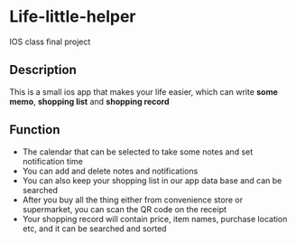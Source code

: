 # Life-little-helper

IOS class final project

## Description

This is a small ios app that makes your life easier, which can write **some memo**, **shopping list** and **shopping record**


## Function
* The calendar that can be selected to take some notes and set notification time
* You can add and delete notes and notifications
* You can also keep your shopping list in our app data base and can be searched
* After you buy all the thing either from convenience store or supermarket, you can scan the QR code on the receipt
* Your shopping record will contain price, item names, purchase location etc, and it can be searched and sorted


